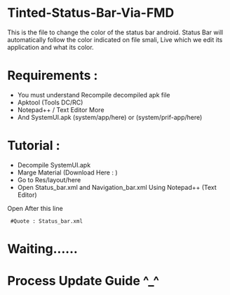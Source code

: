 # Tinted-Status-Bar-Via-FMD
This is the file to change the color of the status bar android. Status Bar will automatically follow the color indicated on file smali, Live which we edit its application and what its color.

# Requirements :
- You must understand Recompile decompiled apk file
- Apktool (Tools DC/RC)
- Notepad++ / Text Editor More
- And SystemUI.apk (system/app/here) or (system/prif-app/here)

# Tutorial :
- Decompile SystemUI.apk
- Marge Material (Download Here : )
- Go to Res/layout/here
- Open Status_bar.xml and Navigation_bar.xml Using Notepad++ (Text Editor)

Open After this line 

     #Quote : Status_bar.xml
     
     

# Waiting......
# Process Update Guide ^_^
